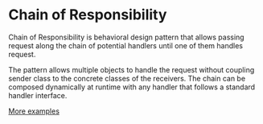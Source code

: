 # Chain of Responsibility

Chain of Responsibility is behavioral design pattern that allows passing request along the chain of potential handlers
until one of them handles request.

The pattern allows multiple objects to handle the request without coupling sender class to the concrete classes of the
receivers. The chain can be composed dynamically at runtime with any handler that follows a standard handler interface.

[More examples](https://refactoring.guru/design-patterns/chain-of-responsibility)